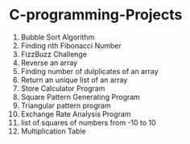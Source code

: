 # C-programming-Projects
<ol>
  <li>Bubble Sort Algorithm</li>
  <li>Finding nth Fibonacci Number</li>
  <li>FizzBuzz Challenge</li>
  <li>Reverse an array</li>
  <li>Finding number of dulplicates of an array</li>
  <li>Return an unique list of an array</li>
  <li>Store Calculator Program</li>
  <li>Square Pattern Generating Program</li>
  <li>Triangular pattern program</li>
  <li>Exchange Rate Analysis Program</li>
  <li>list of squares of numbers from -10 to 10</li>
  <li>Multiplication Table</li>
 </ol>
